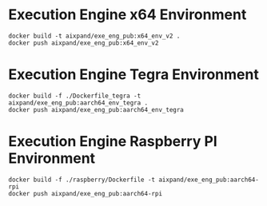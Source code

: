 # Execution Engine x64 Environment

```
docker build -t aixpand/exe_eng_pub:x64_env_v2 .
docker push aixpand/exe_eng_pub:x64_env_v2
```

# Execution Engine Tegra Environment

```
docker build -f ./Dockerfile_tegra -t aixpand/exe_eng_pub:aarch64_env_tegra .
docker push aixpand/exe_eng_pub:aarch64_env_tegra
```

# Execution Engine Raspberry PI Environment
```
docker build -f ./raspberry/Dockerfile -t aixpand/exe_eng_pub:aarch64-rpi
docker push aixpand/exe_eng_pub:aarch64-rpi
```
